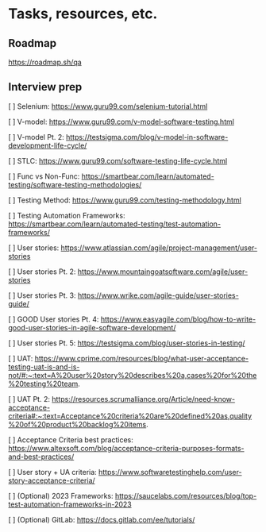 # Tasks, resources, etc.

## Roadmap

https://roadmap.sh/qa

## Interview prep

[ ] Selenium: https://www.guru99.com/selenium-tutorial.html

[ ] V-model: https://www.guru99.com/v-model-software-testing.html

[ ] V-model Pt. 2: https://testsigma.com/blog/v-model-in-software-development-life-cycle/

[ ] STLC: https://www.guru99.com/software-testing-life-cycle.html

[ ] Func vs Non-Func: https://smartbear.com/learn/automated-testing/software-testing-methodologies/

[ ] Testing Method: https://www.guru99.com/testing-methodology.html

[ ] Testing Automation Frameworks: https://smartbear.com/learn/automated-testing/test-automation-frameworks/

[ ] User stories: https://www.atlassian.com/agile/project-management/user-stories

[ ] User stories Pt. 2: https://www.mountaingoatsoftware.com/agile/user-stories

[ ] User stories Pt. 3: https://www.wrike.com/agile-guide/user-stories-guide/

[ ] GOOD User stories Pt. 4: https://www.easyagile.com/blog/how-to-write-good-user-stories-in-agile-software-development/

[ ] User stories Pt. 5:
https://testsigma.com/blog/user-stories-in-testing/

[ ] UAT: https://www.cprime.com/resources/blog/what-user-acceptance-testing-uat-is-and-is-not/#:~:text=A%20user%20story%20describes%20a,cases%20for%20the%20testing%20team.

[ ] UAT Pt. 2: https://resources.scrumalliance.org/Article/need-know-acceptance-criteria#:~:text=Acceptance%20criteria%20are%20defined%20as,quality%20of%20product%20backlog%20items.

[ ] Acceptance Criteria best practices: https://www.altexsoft.com/blog/acceptance-criteria-purposes-formats-and-best-practices/



[ ] User story + UA criteria: https://www.softwaretestinghelp.com/user-story-acceptance-criteria/



[ ] (Optional) 2023 Frameworks: https://saucelabs.com/resources/blog/top-test-automation-frameworks-in-2023

[ ] (Optional) GitLab: https://docs.gitlab.com/ee/tutorials/

